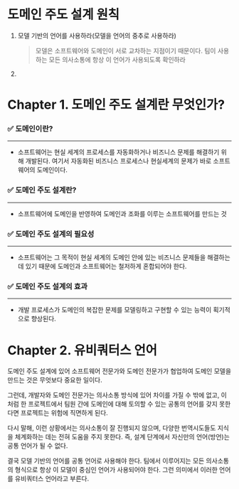 # 도메인 주도 설계 원칙
1. 모델 기반의 언어를 사용하라(모델을 언어의 중추로 사용하라) 
    > 모델은 소프트웨어와 도메인이 서로 교차하는 지점이기 때문이다. 팀이 사용하는 모든 의사소통에 항상 이 언어가 사용되도록 확인하라
2. 


# Chapter 1. 도메인 주도 설계란 무엇인가?


### ✅ 도메인이란?
---
- 소프트웨어는 현실 세계의 프로세스를 자동화하거나 비즈니스 문제를 해결하기 위해 개발된다. 여기서 자동화된 비즈니스 프로세스나 현실세계의 문제가 바로 소프트웨어의 도메인이다.  

### ✅ 도메인 주도 설계란?
---
- 소프트웨어에 도메인을 반영하여 도메인과 조화를 이루는 소프트웨어를 만드는 것 

### ✅ 도메인 주도 설계의 필요성
---
- 소프트웨어는 그 목적이 현실 세계의 도메인 안에 있는 비즈니스 문제들을 해결하는 데 있기 때문에 도메인과 소프트웨어는 철저하게 혼합되어야 한다.

### ✅ 도메인 주도 설계의 효과
---
- 개발 프로세스가 도메인의 복잡한 문제를 모델링하고 구현할 수 있는 능력이 획기적으로 향상된다.



# Chapter 2. 유비쿼터스 언어

도메인 주도 설계에 있어 소프트웨어 전문가와 도메인 전문가가 협업하여 도메인 모델을 만드는 것은 무엇보다 중요한 일이다.

그런데, 개발자와 도메인 전문가는 의사소통 방식에 있어 차이를 가질 수 밖에 없고, 이처럼 한 프로젝트에서 팀원 간에 도메인에 대해 토의할 수 있는 공통의 언어를 갖지 못한다면 프로젝트는 위험에 직면하게 된다. 

다시 말해, 이런 상황에서는 의사소통이 잘 진행되지 않으며, 다양한 번역시도들도 지식을 체계화하는 데는 전혀 도움을 주지 못한다. 즉, 설계 단계에서 자신만의 언어(방언)는 공통 언어가 될 수 없다.

결국 모델 기반의 언어를 공통 언어로 사용해야 한다. 팀에서 이루어지는 모든 의사소통의 형식으로 항상 이 모델이 중심인 언어가 사용되어야 한다. 그런 의미에서 이러한 언어를 유비쿼터스 언어라고 부른다. 

